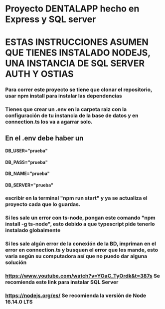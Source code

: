 # Proyecto DENTALAPP hecho en Express y SQL server
# ESTAS INSTRUCCIONES ASUMEN QUE TIENES INSTALADO NODEJS, UNA INSTANCIA DE SQL SERVER AUTH Y OSTIAS
### Para correr este proyecto se tiene que clonar el repositorio, usar npm install para instalar las dependencias
### Tienes que crear un .env en la carpeta raiz  con la configuración de tu instancia de la base de datos y en connection.ts los va a agarrar solo.
## En el .env debe haber un 
#### DB_USER="prueba"
#### DB_PASS="prueba"
#### DB_NAME="prueba"
#### DB_SERVER="prueba"
### escribir en la terminal "npm run start" y ya se actualiza el proyecto cada que lo guardas.

### Si les sale un error con ts-node, pongan este comando "npm install -g ts-node", esto debido a que typescript pide tenerlo instalado globalmente
### Si les sale algún error de la conexión de la BD, impriman en el error en connection.ts y busquen el error que les mande, esto varia según su computadora así que no puedo dar alguna solución 

### https://www.youtube.com/watch?v=YOaC_TyOrdk&t=387s Se recomienda este link para instalar SQL Server
### https://nodejs.org/es/ Se recomienda la versión de Node 16.14.0 LTS
